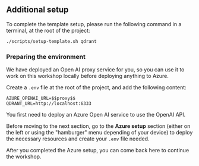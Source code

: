 ## Additional setup

To complete the template setup, please run the following command in a terminal, at the root of the project:

```bash
./scripts/setup-template.sh qdrant
```

### Preparing the environment

<div data-visible="$$proxy$$">

We have deployed an Open AI proxy service for you, so you can use it to work on this workshop locally before deploying anything to Azure.

Create a `.env` file at the root of the project, and add the following content:

```
AZURE_OPENAI_URL=$$proxy$$
QDRANT_URL=http://localhost:6333
```

</div>

<div data-hidden="$$proxy$$">

You first need to deploy an Azure Open AI service to use the OpenAI API.

Before moving to the next section, go to the **Azure setup** section (either on the left or using the "hamburger" menu depending of your device) to deploy the necessary resources and create your `.env` file needed.

After you completed the Azure setup, you can come back here to continue the workshop.

</div>

